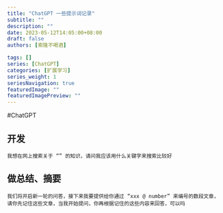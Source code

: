 ```yaml
---
title: "ChatGPT 一些提示词记录"
subtitle: ""
description: ""
date: 2023-05-12T14:05:00+08:00
draft: false
authors: [索隆不喝酒]

tags: []
series: [ChatGPT]
categories: [扩展学习]
series_weight: 1
seriesNavigation: true
featuredImage: ""
featuredImagePreview: ""
---
```

<!--more-->
#ChatGPT 

## 开发

```
我想在网上搜索关于 “” 的知识，请问我应该用什么关键字来搜索比较好
```

## 做总结、摘要

```
我们将开启新一轮的问答，接下来我要提供给你通过 “xxx @ number” 来编号的数段文章，请你先记住这些文章，当我开始提问，你再根据记住的这些内容来回答，可以吗
```